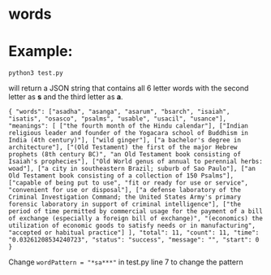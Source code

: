 # words

Example:
========

`python3 test.py`

will return a JSON string that contains all 6 letter words with the second letter as **s** and the third letter as **a**.

``{
    "words":
        ["asadha", "asanga", "asarum", "bsarch", "isaiah", "isatis", "osasco", "psalms", "usable", "usacil", "usance"],
        "meanings": [
            ["the fourth month of the Hindu calendar"],
            ["Indian religious leader and founder of the Yogacara school of Buddhism in India (4th century)"],
            ["wild ginger"],
            ["a bachelor's degree in architecture"],
            ["(Old Testament) the first of the major Hebrew prophets (8th century BC)", "an Old Testament book consisting of Isaiah's prophecies"],
            ["Old World genus of annual to perennial herbs: woad"],
            ["a city in southeastern Brazil; suburb of Sao Paulo"],
            ["an Old Testament book consisting of a collection of 150 Psalms"],
            ["capable of being put to use", "fit or ready for use or service", "convenient for use or disposal"],
            ["a defense laboratory of the Criminal Investigation Command; the United States Army's primary forensic laboratory in support of criminal intelligence"],
            ["the period of time permitted by commercial usage for the payment of a bill of exchange (especially a foreign bill of exchange)", "(economics) the utilization of economic goods to satisfy needs or in manufacturing", "accepted or habitual practice"]
        ],
    "total": 11,
    "count": 11,
    "time": "0.03261208534240723",
    "status": "success",
    "message": "",
    "start": 0
}``

Change `wordPattern = "*sa***"` in test.py line 7 to change the pattern
